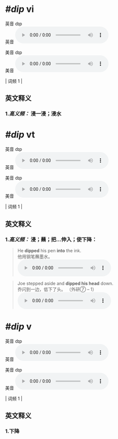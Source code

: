 # ***\#dip*** vi
英音 dɪp  
英音
<audio src="./media/dip-B.aac" controls="controls"></audio>

美音 dɪp  
美音
<audio src="./media/dip.aac" controls="controls"></audio>



| 词频 1 |  

英文释义
---
### 1.*高义频：* **浸一浸；浸水**  


# ***\#dip*** vt
英音 dɪp  
英音
<audio src="./media/dip-B.aac" controls="controls"></audio>

美音 dɪp  
美音
<audio src="./media/dip.aac" controls="controls"></audio>



| 词频 1 |  

英文释义
---
### 1.*高义频：* **浸；蘸；把…伸入；使下降：**  

 > He **dipped** his pen **into** the ink.  
 > 他用钢笔蘸墨水。    
<audio src="./media/dip-1.aac" controls="controls"></audio>

 > Joe stepped aside and **dipped his head** down.   
 > 乔闪到一边，低下了头。  （外研⑦ – 1）  
<audio src="./media/dip-2.aac" controls="controls"></audio>


# ***\#dip*** v
英音 dɪp  
英音
<audio src="./media/dip-B.aac" controls="controls"></audio>

美音 dɪp  
美音
<audio src="./media/dip.aac" controls="controls"></audio>



| 词频 1 |  

英文释义
---
### 1.**下降**  


